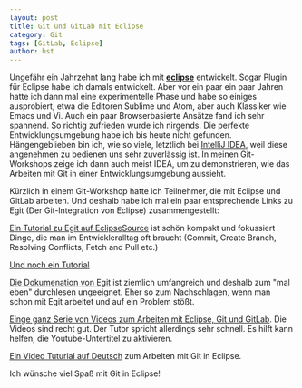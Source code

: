 ```yaml
---
layout: post
title: Git und GitLab mit Eclipse
category: Git
tags: [GitLab, Eclipse]
author: bst
---
```


Ungefähr ein Jahrzehnt lang habe ich mit [**eclipse**](https://www.eclipse.org/ide/) entwickelt. Sogar Plugin für Eclipse habe ich damals entwickelt. Aber vor ein paar ein paar Jahren hatte ich dann mal eine experimentelle Phase und habe so einiges ausprobiert, etwa die Editoren Sublime und Atom, aber auch Klassiker wie Emacs und Vi. Auch ein paar Browserbasierte Ansätze fand ich sehr spannend. So richtig zufrieden wurde ich nirgends. Die perfekte Entwicklungsumgebung habe ich bis heute nicht gefunden. Hängengeblieben bin ich, wie so viele, letztlich bei [IntelliJ IDEA](https://www.jetbrains.com/idea/), weil diese angenehmen zu bedienen uns sehr zuverlässig ist. In meinen Git-Workshops zeige ich dann auch meist IDEA, um zu demonstrieren, wie das Arbeiten mit Git in einer Entwicklungsumgebung aussieht.

Kürzlich in einem Git-Workshop hatte ich Teilnehmer, die mit Eclipse und GitLab arbeiten. Und deshalb habe ich mal ein paar entsprechende Links zu Egit (Der Git-Integration von Eclipse) zusammengestellt:

[Ein Tutorial zu Egit auf EclipseSource](https://eclipsesource.com/blogs/tutorials/egit-tutorial/) ist   schön kompakt und fokussiert Dinge, die man im Entwickleralltag oft braucht (Commit, Create Branch, Resolving Conflicts, Fetch and Pull etc.) 

[Und noch ein Tutorial](https://www.vogella.com/tutorials/EclipseGit/article.html)

[Die Dokumenation von Egit](https://wiki.eclipse.org/EGit/User_Guide)
    ist ziemlich umfangreich und deshalb zum "mal eben" durchlesen ungeeignet. Eher so zum Nachschlagen, wenn man schon mit Egit arbeitet und auf ein Problem stößt.

[Einge ganz Serie von Videos zum Arbeiten mit Eclipse, Git und GitLab](https://www.youtube.com/playlist?list=PL5Y4hrqdSffuBkLdoI3S_UUTysJ60O1kb). Die Videos sind recht gut. Der Tutor spricht allerdings sehr schnell. Es hilft kann helfen, die Youtube-Untertitel zu aktivieren.

[Ein Video Tuturial auf Deutsch](https://www.youtube.com/watch?v=mvnPj_0_GmE) zum Arbeiten mit Git in Eclipse.

Ich wünsche viel Spaß mit Git in Eclipse!
    

